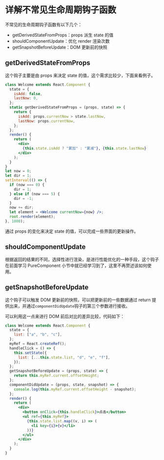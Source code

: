 # 详解不常见生命周期钩子函数

不常见的生命周期钩子函数有以下几个：

- getDerivedStateFromProps：props 派生 state 的值
- shouldComponentUpdate：优化 render 渲染次数
- getSnapshotBeforeUpdate：DOM 更新前的快照

## getDerivedStateFromProps

这个钩子主要是由 props 来决定 state 的值，这个需求比较少，下面来看例子。

```jsx
class Welcome extends React.Component {
  state = {
    isAdd: false,
    lastNow: 0,
  };
  static getDerivedStateFromProps = (props, state) => {
    return {
      isAdd: props.currentNow > state.lastNow,
      lastNow: props.currentNow,
    };
  };
  render() {
    return (
      <div>
        {this.state.isAdd ? "累加" : "累减"}, {this.state.lastNow}
      </div>
    );
  }
}
let now = 0;
let dir = 1;
setInterval(() => {
  if (now === 0) {
    dir = 1;
  } else if (now === 5) {
    dir = -1;
  }
  now += dir;
  let element = <Welcome currentNow={now} />;
  root.render(element);
}, 1000);
```

通过 props 的变化来决定 state 的值，可以完成一些界面的更新操作。

## shouldComponentUpdate

根据返回的结果的不同，选择性进行渲染，是进行性能优化的一种手段，这个钩子在前面学习 PureComponent 小节中就已经学习到了，这里不再赘述该如何使用。

## getSnapshotBeforeUpdate

这个钩子可以触发 DOM 更新前的快照，可以把更新前的一些数据通过 return 提供出来，并通过`componentDidUpdate`钩子的第三个参数进行接收。

可以利用这一点来进行 DOM 前后对比的差异比较，代码如下：

```jsx
class Welcome extends React.Component {
  state = {
    list: ["a", "b", "c"],
  };
  myRef = React.createRef();
  handleClick = () => {
    this.setState({
      list: [...this.state.list, "d", "e", "f"],
    });
  };
  getSnapshotBeforeUpdate = (props, state) => {
    return this.myRef.current.offsetHeight;
  };
  componentDidUpdate = (props, state, snapshot) => {
    console.log(this.myRef.current.offsetHeight - snapshot);
  };
  render() {
    return (
      <div>
        <button onClick={this.handleClick}>点击</button>
        <ul ref={this.myRef}>
          {this.state.list.map((v, i) => (
            <li key={i}>{v}</li>
          ))}
        </ul>
      </div>
    );
  }
}
```
